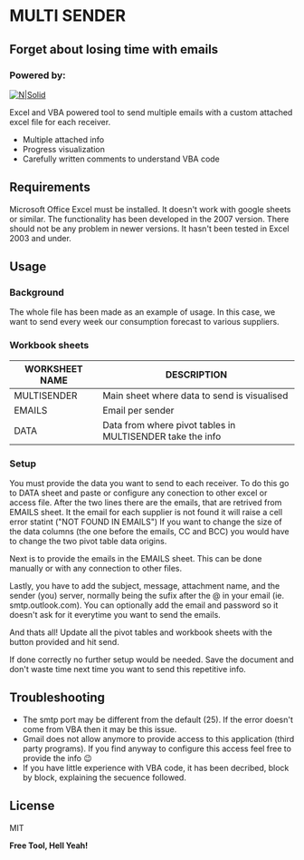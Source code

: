 # MULTI SENDER
## Forget about losing time with emails
### Powered by:
[![N|Solid](https://www.versionmuseum.com/images/applications/microsoft-excel/microsoft-excel%5E2016%5Eexcel-logo-new.png)](https://www.microsoft.com/es-es/microsoft-365/excel)

Excel and VBA powered tool to send multiple emails with a custom attached excel file for each receiver. 

- Multiple attached info 
- Progress visualization
- Carefully written comments to understand VBA code

## Requirements

Microsoft Office Excel must be installed. It doesn't work with google sheets or similar.
The functionality has been developed in the 2007 version. There should not be any problem in newer versions.
It hasn't been tested in Excel 2003 and under.

## Usage
### Background
The whole file has been made as an example of usage. In this case, we want to send every week our consumption forecast to various suppliers.

### Workbook sheets

| WORKSHEET NAME | DESCRIPTION |
| ------ | ------ |
| MULTISENDER | Main sheet where data to send is visualised|
| EMAILS | Email per sender|
| DATA | Data from where pivot tables in MULTISENDER take the info|

### Setup

You must provide the data you want to send to each receiver. To do this go to DATA sheet and paste or configure any conection to other excel or access file. After the two lines there are the emails, that are retrived from EMAILS sheet. It the email for each supplier is not found it will raise a cell error statint ("NOT FOUND IN EMAILS")
If you want to change the size of the data columns (the one before the emails, CC and BCC) you would have to change the two pivot table data origins.

Next is to provide the emails in the EMAILS sheet. This can be done manually or with any connection to other files.

Lastly, you have to add the subject, message, attachment name, and the sender (you) server, normally being the sufix after the @ in your email (ie. smtp.outlook.com).
You can optionally add the email and password so it doesn't ask for it everytime you want to send the emails.

And thats all! Update all the pivot tables and workbook sheets with the button provided and hit send.

If done correctly no further setup would be needed. Save the document and don't waste time next time you want to send this repetitive info.

## Troubleshooting
- The smtp port may be different from the default (25). If the error doesn't come from VBA then it may be this issue. 
- Gmail does not allow anymore to provide access to this application (third party programs). If you find anyway to configure this access feel free to provide the info 😉
- If you have little experience with VBA code, it has been decribed, block by block, explaining the secuence followed.

## License

MIT

**Free Tool, Hell Yeah!**
